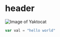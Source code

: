 # header
![Image of Yaktocat](https://octodex.github.com/images/yaktocat.png)
``` javascript
var val = "hello world"
```
